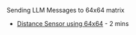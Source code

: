 Sending LLM Messages to 64x64 matrix

- [Distance Sensor using 64x64](https://www.youtube.com/watch?v=lvr1SKRGgqc&t=149s) - 2 mins
